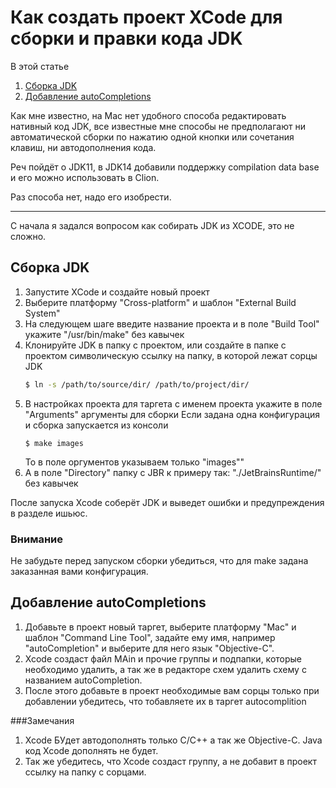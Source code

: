 #  Как создать проект XCode для сборки и правки кода JDK

В этой статье

1. [Сборка JDK](#Сборка-JDK)
1. [Добавление autoCompletions](#Добавление-autoCompletions)

Как мне известно, на Mac нет удобного способа редактировать нативный код JDK, все известные мне способы не предполагают ни автоматической сборки по нажатию одной кнопки или сочетания клавиш, ни автодополнения кода.

Реч пойдёт о JDK11, в JDK14 добавили поддержку compilation data base и его можно использовать в Clion.

Раз способа нет, надо его изобрести.

---

С начала я задался вопросом как собирать JDK из XCODE, это не сложно.

## Сборка JDK

1. Запустите XCode и создайте новый проект
1. Выберите платформу "Cross-platform" и шаблон "External Build System"
1. На следующем шаге введите название проекта и в поле "Build Tool" укажите "/usr/bin/make" без кавычек
1. Клонируйте JDK в папку с проектом, или создайте в папке с проектом символическую ссылку на папку, в которой лежат сорцы JDK
    ```Bash
    $ ln -s /path/to/source/dir/ /path/to/project/dir/
    ```
1. В настройках проекта для таргета с именем проекта укажите в поле "Arguments" аргументы для сборки
    Если задана одна конфигурация и сборка запускается из консоли
    ```Bath
    $ make images
    ```
    То в поле оргументов указываем только "images""
1. А в поле "Directory" папку с JBR к примеру так: "./JetBrainsRuntime/" без кавычек

После запуска Xcode соберёт JDK и выведет ошибки и предупреждения в разделе ишьюс.

### Внимание

Не забудьте перед запуском сборки убедиться, что для make задана заказанная вами конфигурация.

## Добавление autoCompletions

1. Добавьте в проект новый таргет, выберите платформу "Mac" и шаблон "Command Line Tool", задайте ему имя, например "autoCompletion" и выберите для него язык "Objective-C".
1. Xcode создаст файл MAin и прочие группы и подпапки, которые необходимо удалить, а так же в редакторе схем удалить схему с названием autoCompletion.
1. После этого добавьте в проект необходимые вам сорцы только при добавлении убедитесь, что тобавляете их в таргет autocomplition

###Замечания

1. Xcode БУдет автодополнять только C/C++ а так же Objective-C. Java код Xcode дополнять не будет.
1. Так же убедитесь, что Xcode создаст группу, а не добавит в проект ссылку на папку с сорцами.

